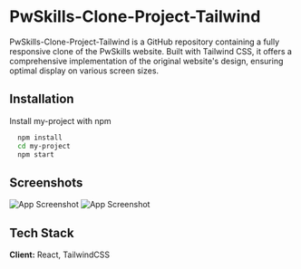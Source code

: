 
# PwSkills-Clone-Project-Tailwind

PwSkills-Clone-Project-Tailwind is a GitHub repository containing a fully responsive clone of the PwSkills website. Built with Tailwind CSS, it offers a comprehensive implementation of the original website's design, ensuring optimal display on various screen sizes.


## Installation

Install my-project with npm

```bash
  npm install 
  cd my-project
  npm start
```
    
## Screenshots

![App Screenshot](https://i.ibb.co/nLJKjcL/s1.png)
![App Screenshot](https://i.ibb.co/2nT7gMk/s2.png)

## Tech Stack

**Client:** React, TailwindCSS


